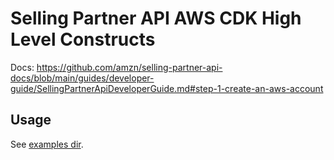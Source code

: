 # Selling Partner API AWS CDK High Level Constructs

Docs: https://github.com/amzn/selling-partner-api-docs/blob/main/guides/developer-guide/SellingPartnerApiDeveloperGuide.md#step-1-create-an-aws-account

## Usage

See [examples dir](./examples/).
